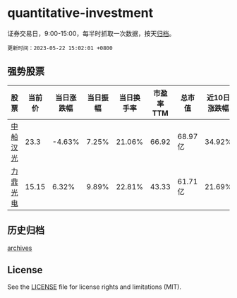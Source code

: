 # quantitative-investment

证券交易日，9:00-15:00，每半时抓取一次数据，按天[归档](archives)。

`更新时间：2023-05-22 15:02:01 +0800`

## 强势股票

|股票|当前价|当日涨跌幅|当日振幅|当日换手率|市盈率TTM|总市值|近10日涨跌幅|
|----|----|----|----|----|----|----|----|
|[中船汉光](https://xueqiu.com/S/SZ300847)|23.3|-4.63%|7.25%|21.06%|66.92|68.97亿|34.92%|
|[力鼎光电](https://xueqiu.com/S/SH605118)|15.15|6.32%|9.89%|22.81%|43.33|61.71亿|21.69%|

## 历史归档

[archives](archives)

## License

See the [LICENSE](LICENSE) file for license rights and limitations (MIT).